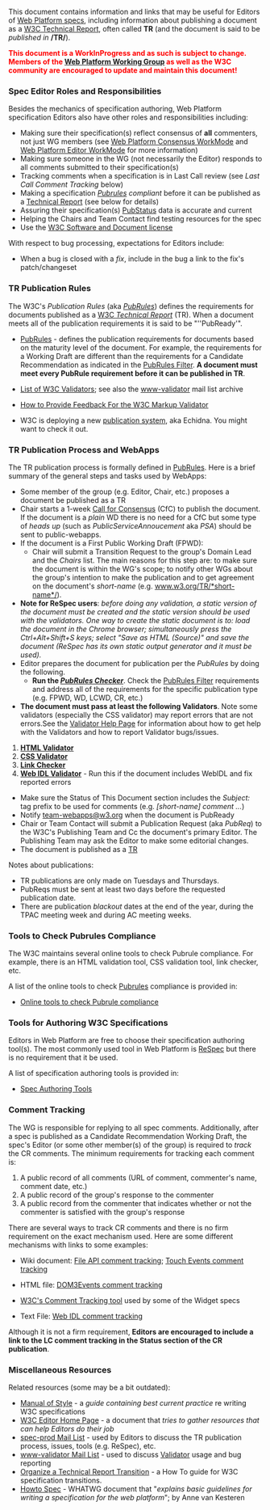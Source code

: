 This document contains information and links that may be useful for Editors of [Web Platform specs](PubStatus.md), including information about publishing a document as a [W3C Technical Report](https://www.w3.org/TR/), often called **TR** (and the document is said to be *published in* **/TR/**).

<span style="color:#ff0000">**This document is a WorkInProgress and as such is subject to change. Members of the [Web Platform Working Group](WorkMode.md) as well as the W3C community are encouraged to update and maintain this document!**</span>

### Spec Editor Roles and Responsibilities

Besides the mechanics of specification authoring, Web Platform specification Editors also have other roles and responsibilities including:

-   Making sure their specification(s) reflect consensus of **all** commenters, not just WG members (see [Web Platform Consensus WorkMode](WorkMode.md#consensus-and-call-for-consensus) and [Web Platform Editor WorkMode](WorkMode.md#editors) for more information)
-   Making sure someone in the WG (not necessarily the Editor) responds to all comments submitted to their specification(s)
-   Tracking comments when a specification is in Last Call review (see *Last Call Comment Tracking* below)
-   Making a specification *[Pubrules](https://www.w3.org/2005/07/pubrules) compliant* before it can be published as a [Technical Report](https://www.w3.org/TR/) (see below for details)
-   Assuring their specification(s) [PubStatus](https://www.w3.org/WebPlatform/WG/PubStatus) data is accurate and current
-   Helping the Chairs and Team Contact find testing resources for the spec
-   Use the [W3C Software and Document license](https://www.w3.org/Consortium/Legal/copyright-software)

With respect to bug processing, expectations for Editors include:

-   When a bug is closed with a *fix*, include in the bug a link to the fix's patch/changeset

### TR Publication Rules

The W3C's *Publication Rules* (aka [*PubRules*](https://www.w3.org/2005/07/pubrules)) defines the requirements for documents published as a [W3C *Technical Report*](https://www.w3.org/TR/) (TR). When a document meets all of the publication requirements it is said to be "''PubReady'".

-   [PubRules](https://www.w3.org/2005/07/pubrules) - defines the publication requirements for documents based on the maturity level of the document. For example, the requirements for a Working Draft are different than the requirements for a Candidate Recommendation as indicated in the [PubRules Filter](https://www.w3.org/2005/07/pubrules?uimode=filter). **A document must meet every PubRule requirement before it can be published in TR**.

-   [List of W3C Validators](https://www.w3.org/QA/Tools/); see also the [www-validator](http://lists.w3.org/Archives/Public/www-validator/) mail list archive

-   [How to Provide Feedback For the W3C Markup Validator](http://validator.w3.org/feedback.html)

-   W3C is deploying a new [publication system](https://github.com/w3c/echidna/wiki), aka Echidna. You might want to check it out.

### TR Publication Process and WebApps

The TR publication process is formally defined in [PubRules](https://www.w3.org/2005/07/pubrules). Here is a brief summary of the general steps and tasks used by WebApps:

-   Some member of the group (e.g. Editor, Chair, etc.) proposes a document be published as a TR
-   Chair starts a 1-week [Call for Consensus](WorkMode.md#consensus-and-call-for-consensus) (CfC) to publish the document. If the document is a *plain* WD there is no need for a CfC but some type of *heads up* (such as *PublicServiceAnnoucement* aka *PSA*) should be sent to public-webapps.
-   If the document is a First Public Working Draft (FPWD):
    -   Chair will submit a Transition Request to the group's Domain Lead and the *Chairs* list. The main reasons for this step are: to make sure the document is within the WG's scope; to notify other WGs about the group's intention to make the publication and to get agreement on the document's *short-name* (e.g. www.w3.org/TR/*short-name*/).
-   **Note for ReSpec users**: *before doing any validation, a static version of the document must be created and the static version should be used with the validators. One way to create the static document is to: load the document in the Chrome browser; simultaneously press the Ctrl+Alt+Shift+S keys; select "Save as HTML (Source)" and save the document (ReSpec has its own static output generator and it must be used).*
-   Editor prepares the document for publication per the *PubRules* by doing the following.
    -   **Run the *[PubRules Checker](https://www.w3.org/2005/07/pubrules)***. Check the [PubRules Filter](https://www.w3.org/2005/07/pubrules?uimode=filter) requirements and address all of the requirements for the specific publication type (e.g. FPWD, WD, LCWD, CR, etc.)
-   **The document must pass at least the following Validators**. Note some validators (especially the CSS validator) may report errors that are not errors.See the [Validator Help Page](http://validator.w3.org/feedback.html) for information about how to get help with the Validators and how to report Validator bugs/issues.

1.  **[HTML Validator](http://validator.w3.org/)**
2.  **[CSS Validator](http://jigsaw.w3.org/css-validator/)**
3.  **[Link Checker](http://validator.w3.org/checklink)**
4.  **[Web IDL Validator](https://www.w3.org/2009/07/webidl-check)** - Run this if the document includes WebIDL and fix reported errors

-   Make sure the Status of This Document section includes the *Subject:* tag prefix to be used for comments (e.g. *[short-name] comment ...*)
-   Notify team-webapps@w3.org when the document is PubReady
-   Chair or Team Contact will submit a Publication Request (aka *PubReq*) to the W3C's Publishing Team and Cc the document's primary Editor. The Publishing Team may ask the Editor to make some editorial changes.
-   The document is published as a [TR](https://www.w3.org/TR/)

Notes about publications:

-   TR publications are only made on Tuesdays and Thursdays.
-   PubReqs must be sent at least two days before the requested publication date.
-   There are publication *blackout* dates at the end of the year, during the TPAC meeting week and during AC meeting weeks.

### Tools to Check Pubrules Compliance

The W3C maintains several online tools to check Pubrule compliance. For example, there is an HTML validation tool, CSS validation tool, link checker, etc.

A list of the online tools to check [Pubrules](https://www.w3.org/2005/07/pubrules) compliance is provided in:

-   [Online tools to check Pubrule compliance](https://www.w3.org/2003/Editors/#tools)

### Tools for Authoring W3C Specifications

Editors in Web Platform are free to choose their specification authoring tool(s). The most commonly used tool in Web Platform is [ReSpec](http://dev.w3.org/2009/dap/ReSpec.js/documentation.html) but there is no requirement that it be used.

A list of specification authoring tools is provided in:

-   [Spec Authoring Tools](https://www.w3.org/2003/Editors/#authoring)

### Comment Tracking

The WG is responsible for replying to all spec comments. Additionally, after a spec is published as a Candidate Recommendation Working Draft, the spec's Editor (or some other member(s) of the group) is required to *track* the CR comments. The minimum requirements for tracking each comment is:

1.  A public record of all comments (URL of comment, commenter's name, comment date, etc.)
2.  A public record of the group's response to the commenter
3.  A public record from the commenter that indicates whether or not the commenter is satisfied with the group's response

There are several ways to track CR comments and there is no firm requirement on the exact mechanism used. Here are some different mechanisms with links to some examples:

-   Wiki document: [File API comment tracking](https://www.w3.org/wiki/Webapps/LCWD-FileAPI-20130912); [Touch Events comment tracking](https://www.w3.org/2010/webevents/wiki/TouchEvents-LCWD-13-Sep-2011)

-   HTML file: [DOM3Events comment tracking](http://dev.w3.org/2006/webapi/DOM-Level-3-Events/dc.html)

-   [W3C's Comment Tracking tool](https://www.w3.org/2006/02/lc-comments-tracker/42538/) used by some of the Widget specs

-   Text File: [Web IDL comment tracking](http://dev.w3.org/2006/webapi/WebIDL/lc1.txt)

Although it is not a firm requirement, **Editors are encouraged to include a link to the LC comment tracking in the Status section of the CR publication**.

### Miscellaneous Resources

Related resources (some may be a bit outdated):

-   [Manual of Style](https://www.w3.org/2001/06/manual/) - a *guide containing best current practice* re writing W3C specifications
-   [W3C Editor Home Page](https://www.w3.org/2003/Editors/) - a document that *tries to gather resources that can help Editors do their job*
-   [spec-prod Mail List](http://lists.w3.org/Archives/Public/spec-prod/) - used by Editors to discuss the TR publication process, issues, tools (e.g. ReSpec), etc.
-   [www-validator Mail List](http://lists.w3.org/Archives/Public/www-validator/) - used to discuss [Validator](https://www.w3.org/QA/Tools/) usage and bug reporting
-   [Organize a Technical Report Transition](http://services.w3.org/xslt?xmlfile=https://www.w3.org/2005/08/01-transitions.html&xslfile=https://www.w3.org/2005/08/transitions.xsl) - a How To guide for W3C specification transitions.
-   [Howto Spec](http://wiki.whatwg.org/wiki/Howto_spec) - WHATWG document that "*explains basic guidelines for writing a specification for the web platform*"; by Anne van Kesteren

